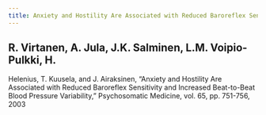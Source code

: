 ```yaml
---
title: Anxiety and Hostility Are Associated with Reduced Baroreflex Sensitivity and Increased Beat-to-Beat Blood Pressure Variability
---
```


## R. Virtanen, A. Jula, J.K. Salminen, L.M. Voipio-Pulkki, H.
Helenius, T. Kuusela, and J. Airaksinen, “Anxiety and Hostility
Are Associated with Reduced Baroreflex Sensitivity and Increased
Beat-to-Beat Blood Pressure Variability,” Psychosomatic Medicine,
vol. 65, pp. 751-756, 2003
